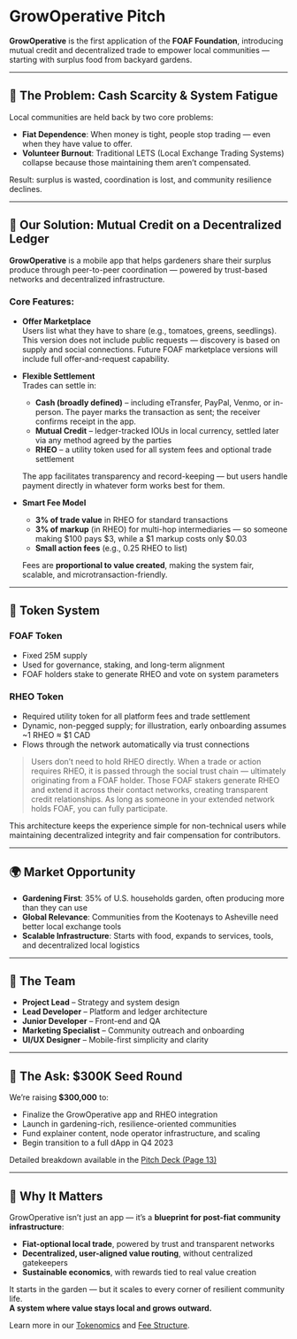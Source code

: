 # GrowOperative Pitch

**GrowOperative** is the first application of the **FOAF Foundation**, introducing mutual credit and decentralized trade to empower local communities — starting with surplus food from backyard gardens.

---

## 🚧 The Problem: Cash Scarcity & System Fatigue

Local communities are held back by two core problems:

- **Fiat Dependence**: When money is tight, people stop trading — even when they have value to offer.
- **Volunteer Burnout**: Traditional LETS (Local Exchange Trading Systems) collapse because those maintaining them aren’t compensated.

Result: surplus is wasted, coordination is lost, and community resilience declines.

---

## 🌱 Our Solution: Mutual Credit on a Decentralized Ledger

**GrowOperative** is a mobile app that helps gardeners share their surplus produce through peer-to-peer coordination — powered by trust-based networks and decentralized infrastructure.

### Core Features:
- **Offer Marketplace**  
  Users list what they have to share (e.g., tomatoes, greens, seedlings). This version does not include public requests — discovery is based on supply and social connections. Future FOAF marketplace versions will include full offer-and-request capability.

- **Flexible Settlement**  
  Trades can settle in:
  - **Cash (broadly defined)** – including eTransfer, PayPal, Venmo, or in-person. The payer marks the transaction as sent; the receiver confirms receipt in the app.
  - **Mutual Credit** – ledger-tracked IOUs in local currency, settled later via any method agreed by the parties
  - **RHEO** – a utility token used for all system fees and optional trade settlement

  The app facilitates transparency and record-keeping — but users handle payment directly in whatever form works best for them.

- **Smart Fee Model**  
  - **3% of trade value** in RHEO for standard transactions  
  - **3% of markup** (in RHEO) for multi-hop intermediaries — so someone making $100 pays $3, while a $1 markup costs only $0.03  
  - **Small action fees** (e.g., 0.25 RHEO to list)

  Fees are **proportional to value created**, making the system fair, scalable, and microtransaction-friendly.

---

## 🔗 Token System

### FOAF Token
- Fixed 25M supply  
- Used for governance, staking, and long-term alignment  
- FOAF holders stake to generate RHEO and vote on system parameters

### RHEO Token
- Required utility token for all platform fees and trade settlement  
- Dynamic, non-pegged supply; for illustration, early onboarding assumes ~1 RHEO ≈ $1 CAD  
- Flows through the network automatically via trust connections

> Users don’t need to hold RHEO directly. When a trade or action requires RHEO, it is passed through the social trust chain — ultimately originating from a FOAF holder. Those FOAF stakers generate RHEO and extend it across their contact networks, creating transparent credit relationships. As long as someone in your extended network holds FOAF, you can fully participate.

This architecture keeps the experience simple for non-technical users while maintaining decentralized integrity and fair compensation for contributors.

---

## 🌍 Market Opportunity

- **Gardening First**: 35% of U.S. households garden, often producing more than they can use
- **Global Relevance**: Communities from the Kootenays to Asheville need better local exchange tools
- **Scalable Infrastructure**: Starts with food, expands to services, tools, and decentralized local logistics

---

## 🧠 The Team

- **Project Lead** – Strategy and system design
- **Lead Developer** – Platform and ledger architecture
- **Junior Developer** – Front-end and QA
- **Marketing Specialist** – Community outreach and onboarding
- **UI/UX Designer** – Mobile-first simplicity and clarity

---

## 💸 The Ask: $300K Seed Round

We’re raising **$300,000** to:
- Finalize the GrowOperative app and RHEO integration
- Launch in gardening-rich, resilience-oriented communities
- Fund explainer content, node operator infrastructure, and scaling
- Begin transition to a full dApp in Q4 2023

Detailed breakdown available in the [Pitch Deck (Page 13)](../../growoperative/pitch-deck.md)

---

## 🌟 Why It Matters

GrowOperative isn’t just an app — it’s a **blueprint for post-fiat community infrastructure**:

- **Fiat-optional local trade**, powered by trust and transparent networks  
- **Decentralized, user-aligned value routing**, without centralized gatekeepers  
- **Sustainable economics**, with rewards tied to real value creation

It starts in the garden — but it scales to every corner of resilient community life.  
**A system where value stays local and grows outward.**

Learn more in our [Tokenomics](../../foaf-foundation/tokenomics.md) and [Fee Structure](../../foaf-foundation/fee-structure.md).

